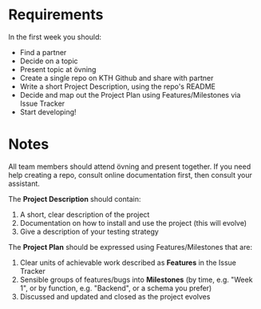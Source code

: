 # Requirements
In the first week you should:
* Find a partner
* Decide on a topic
* Present topic at övning
* Create a single repo on KTH Github and share with partner
* Write a short Project Description, using the repo's README
* Decide and map out the Project Plan using Features/Milestones via Issue Tracker
* Start developing!

# Notes
All team members should attend övning and present together.
If you need help creating a repo, consult online documentation first, then consult your assistant.

The **Project Description** should contain:
1. A short, clear description of the project
2. Documentation on how to install and use the project (this will evolve)
3. Give a description of your testing strategy

The **Project Plan** should be expressed using Features/Milestones that are:
1. Clear units of achievable work described as **Features** in the Issue Tracker
2. Sensible groups of features/bugs into **Milestones** (by time, e.g. "Week 1", or by function, e.g. "Backend", or a schema you prefer)
3. Discussed and updated and closed as the project evolves


